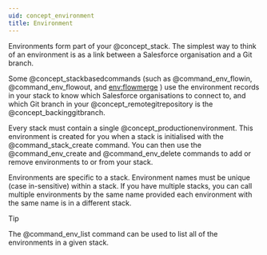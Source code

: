 ```yaml
---
uid: concept_environment
title: Environment
---
```


Environments form part of your @concept_stack. The simplest way to think of an environment is as a link between a Salesforce organisation and a Git branch.

Some @concept_stackbasedcommands (such as @command_env_flowin, @command_env_flowout, and [env:flowmerge](xref:command_env_flowmerge) ) use the environment records in your stack to know which Salesforce organisations to connect to, and which Git branch in your @concept_remotegitrepository is the @concept_backinggitbranch.

Every stack must contain a single @concept_productionenvironment. This environment is created for you when a stack is initialised with the @command_stack_create command. You can then use the @command_env_create and @command_env_delete commands to add or remove environments to or from your stack.

Environments are specific to a stack. Environment names must be unique (case in-sensitive) within a stack. If you have multiple stacks, you can call multiple environments by the same name provided each environment with the same name is in a different stack.

> [!TIP]
> The @command_env_list command can be used to list all of the environments in a given stack.
